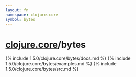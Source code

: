 ```yaml
---
layout: fn
namespace: clojure.core
symbol: bytes
---
```


# [clojure.core](../)/bytes

{% include 1.5.0/clojure.core/bytes/docs.md %}
{% include 1.5.0/clojure.core/bytes/examples.md %}
{% include 1.5.0/clojure.core/bytes/src.md %}


